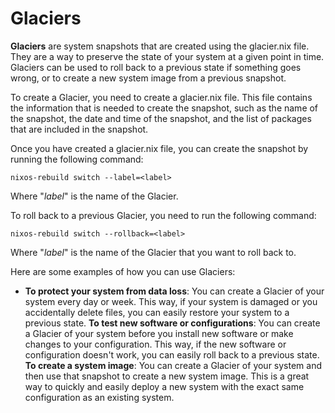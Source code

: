 # Glaciers

**Glaciers** are system snapshots that are created using the glacier.nix file. They are a way to preserve the state of your system at a given point in time. Glaciers can be used to roll back to a previous state if something goes wrong, or to create a new system image from a previous snapshot.

To create a Glacier, you need to create a glacier.nix file. This file contains the information that is needed to create the snapshot, such as the name of the snapshot, the date and time of the snapshot, and the list of packages that are included in the snapshot.

Once you have created a glacier.nix file, you can create the snapshot by running the following command:

`nixos-rebuild switch --label=<label>`

Where "*label*" is the name of the Glacier.

To roll back to a previous Glacier, you need to run the following command:

`nixos-rebuild switch --rollback=<label>`

Where "*label*" is the name of the Glacier that you want to roll back to.

Here are some examples of how you can use Glaciers:

- **To protect your system from data loss**: You can create a Glacier of your system every day or week. This way, if your system is damaged or you accidentally delete files, you can easily restore your system to a previous state.
**To test new software or configurations**: You can create a Glacier of your system before you install new software or make changes to your configuration. This way, if the new software or configuration doesn't work, you can easily roll back to a previous state.
**To create a system image**: You can create a Glacier of your system and then use that snapshot to create a new system image. This is a great way to quickly and easily deploy a new system with the exact same configuration as an existing system.
